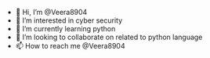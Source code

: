 - 👋 Hi, I’m @Veera8904
- 👀 I’m interested in cyber security
- 🌱 I’m currently learning python
- 💞️ I’m looking to collaborate on related to python language 
- 📫 How to reach me @Veera8904

<!---
Veera8904/Veera8904 is a ✨ special ✨ repository because its `README.md` (this file) appears on your GitHub profile.
You can click the Preview link to take a look at your changes.
--->
